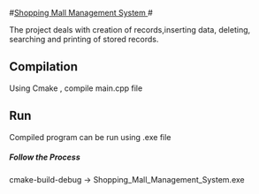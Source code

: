 #<u>Shopping Mall Management System </u> #

The project deals with creation of records,inserting data, deleting, searching and
printing of stored records.<br>

## Compilation ##

Using Cmake , compile main.cpp file <br>

## Run ##

Compiled program can be run using .exe file <br>

##### Follow the Process ####

cmake-build-debug -> Shopping_Mall_Management_System.exe